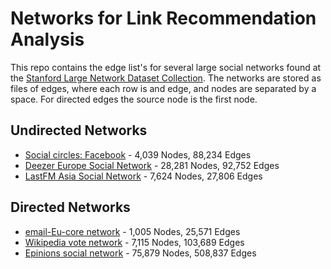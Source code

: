 # Networks for Link Recommendation Analysis

This repo contains the edge list's for several large social networks found at the [Stanford Large Network Dataset Collection](http://snap.stanford.edu/data/index.html). The networks are stored as files of edges, where each row is and edge, and nodes are separated by a space. For directed edges the source node is the first node.

## Undirected Networks
* [Social circles: Facebook](http://snap.stanford.edu/data/egonets-Facebook.html) - 4,039 Nodes, 88,234 Edges
* [Deezer Europe Social Network](http://snap.stanford.edu/data/feather-deezer-social.html) - 28,281 Nodes, 92,752 Edges
* [LastFM Asia Social Network](http://snap.stanford.edu/data/feather-lastfm-social.html) - 7,624 Nodes, 27,806 Edges

## Directed Networks
* [email-Eu-core network](http://snap.stanford.edu/data/email-Eu-core.html) - 1,005 Nodes, 25,571 Edges
* [Wikipedia vote network](http://snap.stanford.edu/data/wiki-Vote.html) - 7,115 Nodes, 103,689 Edges
* [Epinions social network](http://snap.stanford.edu/data/soc-Epinions1.html) - 75,879 Nodes, 508,837 Edges